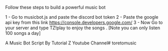 Follow these steps to build a powerful music bot

1 - Go to musicbot.js and paste the discord bot token
2 - Paste the google api key from this link https://console.developers.google.com/
3 - Now Go to your server and type TZ!play to enjoy the songs . [Note you can only listen 100 songs a day]

A Music Bot Script By Tutorial Z Youtube Channel# toretomusic
